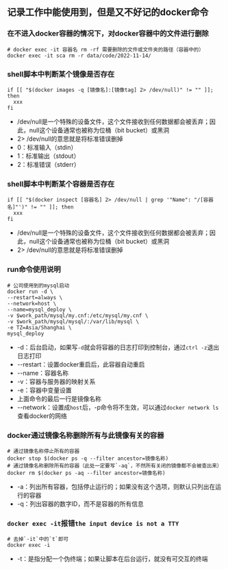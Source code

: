 ## 记录工作中能使用到，但是又不好记的docker命令

### 在不进入docker容器的情况下，对docker容器中的文件进行删除
```shell
# docker exec -it 容器名 rm -rf 需要删除的文件或文件夹的路径（容器中的）
docker exec -it sca rm -r data/code/2022-11-14/
```

### shell脚本中判断某个镜像是否存在
```shell
if [[ "$(docker images -q [镜像名]:[镜像tag] 2> /dev/null)" != "" ]]; then
  xxx
fi
```
* /dev/null是一个特殊的设备文件，这个文件接收到任何数据都会被丢弃；因此，null这个设备通常也被称为位桶（bit bucket）或黑洞
* 2> /dev/null的意思就是将标准错误删掉
* 0：标准输入（stdin）
* 1：标准输出（stdout）
* 2：标准错误（stderr）

### shell脚本中判断某个容器是否存在
```shell
if [[ "$(docker inspect [容器名] 2> /dev/null | grep '"Name": "/[容器名]"')" != "" ]]; then
  xxx
fi
```
* /dev/null是一个特殊的设备文件，这个文件接收到任何数据都会被丢弃；因此，null这个设备通常也被称为位桶（bit bucket）或黑洞
* 2> /dev/null的意思就是将标准错误删掉

### run命令使用说明
```shell
# 公司使用到的mysql启动
docker run -d \
--restart=always \
--network=host \
--name=mysql_deploy \
-v $work_path/mysql/my.cnf:/etc/mysql/my.cnf \
-v $work_path/mysql/mysql/:/var/lib/mysql \
-e TZ=Asia/Shanghai \
mysql_deploy
```
* -d：后台启动，如果写`-d`就会将容器的日志打印到控制台，通过`ctrl -z`退出日志打印
* --restart：设置docker重启后，此容器自动重启
* --name：容器名称
* -v：容器与服务器的映射关系
* -e：容器中变量设置
* 上面命令的最后一行是镜像名称
* --network：设置成`host`后，-p命令将不生效，可以通过`docker network ls`查看docker的网络

### docker通过镜像名称删除所有与此镜像有关的容器
```shell
# 通过镜像名称停止所有的容器
docker stop $(docker ps -q --filter ancestor=镜像名称)
# 通过镜像名称删除所有的容器（此处一定要写`-aq`，不然所有关闭的镜像都不会被查出来）
docker rm $(docker ps -aq --filter ancestor=镜像名称)
```
* -a：列出所有容器，包括停止运行的；如果没有这个选项，则默认只列出在运行的容器
* -q：列出容器的数字ID，而不是容器的所有信息

### `docker exec -it`报错`the input device is not a TTY`
```shell
# 去掉`-it`中的`t`即可
docker exec -i
```
* -t：是指分配一个伪终端；如果让脚本在后台运行，就没有可交互的终端